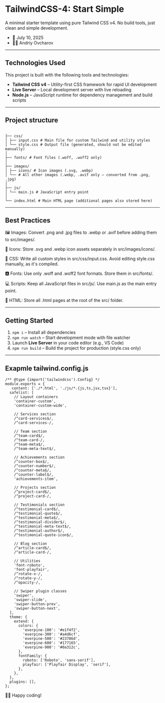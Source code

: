 # TailwindCSS-4: Start Simple
A minimal starter template using pure Tailwind CSS v4. No build tools, just clean and simple development.

- 📅 July 10, 2025
- 🧑‍💻 Andriy Ovcharov

---

## Technologies Used

This project is built with the following tools and technologies:

- **Tailwind CSS v4** – Utility-first CSS framework for rapid UI development
- **Live Server** – Local development server with live reloading
- **Node.js** – JavaScript runtime for dependency management and build scripts

---

## Project structure
```

├── css/
│ ├── input.css # Main file for custom Tailwind and utility styles
│ └── style.css # Output file (generated, should not be edited manually)
│
├── fonts/ # Font files (.woff, .woff2 only)
│
├── images/
│ ├── icons/ # Icon images (.svg, .webp)
│ └── # All other images (.webp, .avif only – converted from .png, .jpg)
│
├── js/
│ └── main.js # JavaScript entry point
│
└── index.html # Main HTML page (additional pages also stored here)
```
---

## Best Practices

🖼️ Images: Convert .png and .jpg files to .webp or .avif before adding them to src/images/.

🎯 Icons: Store .svg and .webp icon assets separately in src/images/icons/.

🎨 CSS: Write all custom styles in src/css/input.css. Avoid editing style.css manually, as it's compiled.

🅰️ Fonts: Use only .woff and .woff2 font formats. Store them in src/fonts/.

💻 Scripts: Keep all JavaScript files in src/js/. Use main.js as the main entry point.

📄 HTML: Store all .html pages at the root of the src/ folder.

---

## Getting Started

1. `npm i` – Install all dependencies
2. `npm run watch` – Start development mode with file watcher
3. Launch **Live Server** in your code editor (e.g., VS Code)
4. `npm run build` – Build the project for production (style.css only)

---

## Exapmle tailwind.config.js

```
/** @type {import('tailwindcss').Config} */
module.exports = {
   content: ['./*.html', './js/*.{js,ts,jsx,tsx}'],
  safelist: [
    // Layout containers
    'container-custom',
    'container-custom-wide',

    // Services section
    /^card-services$/,
    /^card-services-/,

    // Team section
    /^team-card$/,
    /^team-card-/,
    /^team-meta$/,
    /^team-meta-text$/,

    // Achievements section
    /^counter-box$/,
    /^counter-number$/,
    /^counter-meta$/,
    /^counter-label$/,
    'achievements-item',

    // Projects section
    /^project-card$/,
    /^project-card-/,

    // Testimonials section
    /^testimonial-card$/,
    /^testimonial-quote$/,
    /^testimonial-meta$/,
    /^testimonial-divider$/,
    /^testimonial-meta-text$/,
    /^testimonial-author$/,
    /^testimonial-quote-icon$/,

    // Blog section
    /^article-card$/,
    /^article-card-/,

    // Utilities
    'font-roboto',
    'font-playfair',
    /^rotate-x-/,
    /^rotate-y-/,
    /^opacity-/,

    // Swiper plugin classes
    'swiper',
    'swiper-slide',
    'swiper-button-prev',
    'swiper-button-next',
  ],
  theme: {
    extend: {
      colors: {
        'everpine-100': '#e1f4f2',
        'everpine-300': '#a4d6cf',
        'everpine-500': '#23786d',
        'everpine-600': '#177165',
        'everpine-900': '#0a312c',
      },
      fontFamily: {
        roboto: ['Roboto', 'sans-serif'],
        playfair: ['Playfair Display', 'serif'],
      },
    },
  },
  plugins: [],
};
```


🧑‍💻 Happy coding!
